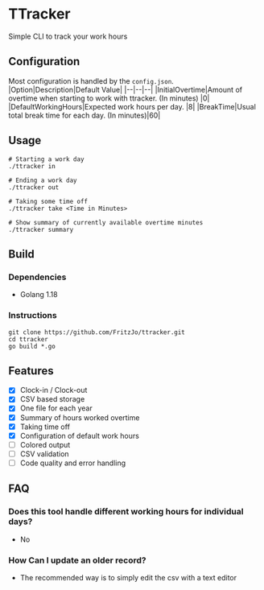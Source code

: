 # TTracker
Simple CLI to track your work hours

## Configuration
Most configuration is handled by the ```config.json```.
|Option|Description|Default Value|
|--|--|--|
|InitialOvertime|Amount of overtime when starting to work with ttracker. (In minutes) |0|
|DefaultWorkingHours|Expected work hours per day. |8|
|BreakTime|Usual total break time for each day. (In minutes)|60|

## Usage
```
# Starting a work day
./ttracker in

# Ending a work day
./ttracker out

# Taking some time off
./ttracker take <Time in Minutes>

# Show summary of currently available overtime minutes
./ttracker summary
```

## Build
### Dependencies
* Golang 1.18

### Instructions
```shell
git clone https://github.com/FritzJo/ttracker.git
cd ttracker
go build *.go
```

## Features
- [x] Clock-in / Clock-out
- [x] CSV based storage
- [x] One file for each year
- [x] Summary of hours worked overtime
- [x] Taking time off
- [x] Configuration of default work hours
- [ ] Colored output
- [ ] CSV validation
- [ ] Code quality and error handling

## FAQ
### Does this tool handle different working hours for individual days?
* No
### How Can I update an older record?
* The recommended way is to simply edit the csv with a text editor
